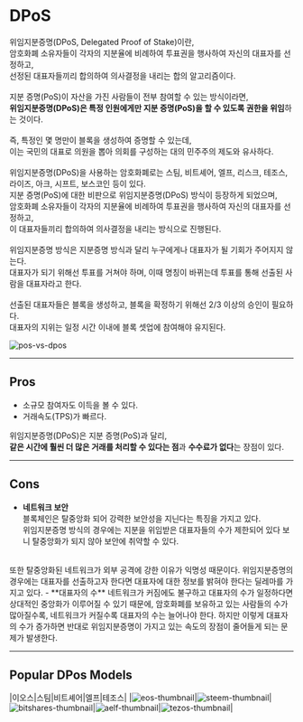 # DPoS
위임지분증명(DPoS, Delegated Proof of Stake)이란,  
암호화폐 소유자들이 각자의 지분율에 비례하여 투표권을 행사하여 자신의 대표자를 선정하고,  
선정된 대표자들끼리 합의하여 의사결정을 내리는 합의 알고리즘이다.  
<br>
지분 증명(PoS)이 자산을 가진 사람들이 전부 참여할 수 있는 방식이라면,  
**위임지분증명(DPoS)은 특정 인원에게만 지분 증명(PoS)을 할 수 있도록 권한을 위임**하는 것이다.  
<br>
즉, 특정인 몇 명만이 블록을 생성하여 증명할 수 있는데,  
이는 국민의 대표로 의원을 뽑아 의회를 구성하는 대의 민주주의 제도와 유사하다.  
<br>
위임지분증명(DPoS)을 사용하는 암호화폐로는 스팀, 비트셰어, 엘프, 리스크, 테조스, 라이즈, 아크, 시프트, 보스코인 등이 있다.
<br>
지분 증명(PoS)에 대한 비판으로 위임지분증명(DPoS) 방식이 등장하게 되었으며,  
암호화폐 소유자들이 각자의 지분율에 비례하여 투표권을 행사하여 자신의 대표자를 선정하고,  
이 대표자들끼리 합의하여 의사결정을 내리는 방식으로 진행된다.  
<br>
위임지분증명 방식은 지분증명 방식과 달리 누구에게나 대표자가 될 기회가 주어지지 않는다.  
대표자가 되기 위해선 투표를 거쳐야 하며, 이때 명칭이 바뀌는데 투표를 통해 선출된 사람을 대표자라고 한다.  
<br>
선출된 대표자들은 블록을 생성하고, 블록을 확정하기 위해선 2/3 이상의 승인이 필요하다.  
대표자의 지위는 일정 시간 이내에 블록 셋업에 참여해야 유지된다.  

![pos-vs-dpos]()  

---

## Pros
- 소규모 참여자도 이득을 볼 수 있다.  
- 거래속도(TPS)가 빠르다.  

위임지분증명(DPoS)은 지분 증명(PoS)과 달리,  
**같은 시간에 훨씬 더 많은 거래를 처리할 수 있다는 점**과 **수수료가 없다**는 장점이 있다.  

---

## Cons
- **네트워크 보안**  
블록체인은 탈중앙화 되어 강력한 보안성을 지닌다는 특징을 가지고 있다.  
위임지분증명 방식의 경우에는 지분을 위임받은 대표자들의 수가 제한되어 있다 보니 탈중앙화가 되지 않아 보안에 취약할 수 있다.  
<br>
또한 탈중앙화된 네트워크가 외부 공격에 강한 이유가 익명성 때문이다.  
위임지분증명의 경우에는 대표자를 선출하고자 한다면 대표자에 대한 정보를 밝혀야 한다는 딜레마를 가지고 있다.  
- **대표자의 수**  
네트워크가 커짐에도 불구하고 대표자의 수가 일정하다면 상대적인 중앙화가 이루어질 수 있기 때문에,  
암호화폐를 보유하고 있는 사람들의 수가 많아질수록, 네트워크가 커질수록 대표자의 수는 늘어나야 한다.  
하지만 이렇게 대표자의 수가 증가하면 반대로 위임지분증명이 가지고 있는 속도의 장점이 줄어들게 되는 문제가 발생한다.  

---

## Popular DPos Models  

|이오스|스팀|비트셰어|엘프|테조스|
|![eos-thumbnail]()|![steem-thumbnail]()|![bitshares-thumbnail]()|![aelf-thumbnail]()|![tezos-thumbnail]()|  